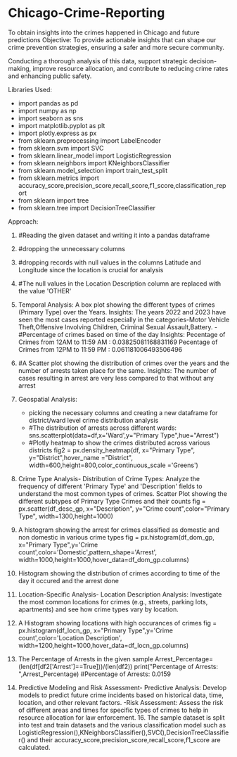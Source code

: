 # Chicago-Crime-Reporting
To obtain insights into the crimes happened in Chicago and future predictions
Objective:
  To provide actionable insights that can shape our crime prevention strategies, ensuring a safer and more secure community. 

  Conducting a thorough analysis of this data, support strategic decision-making, improve resource allocation, and contribute to reducing crime rates and enhancing public safety.

Libraries Used:
  - import pandas as pd
  - import numpy as np
  - import seaborn as sns
  - import matplotlib.pyplot as plt
  - import plotly.express as px  
  - from sklearn.preprocessing import LabelEncoder 
  - from sklearn.svm import SVC
  - from sklearn.linear_model import LogisticRegression
  - from sklearn.neighbors import KNeighborsClassifier
  - from sklearn.model_selection import train_test_split
  - from sklearn.metrics import accuracy_score,precision_score,recall_score,f1_score,classification_report
  - from sklearn import tree
  - from sklearn.tree import DecisionTreeClassifier

Approach:
  1. #Reading the given dataset and writing it into a pandas dataframe 
  2. #dropping the unnecessary columns
  3. #dropping records with null values in the columns Latitude and Longitude since the location is crucial for analysis
  4. #The null values in the Location Description column are replaced with the value 'OTHER'
  5. Temporal Analysis: A box plot showing the different types of crimes (Primary Type) over the Years.
Insights:
The years 2022 and 2023 have seen the most cases reported especially in the categories-Motor Vehicle Theft,Offensive Involving Children, Criminal Sexual Assault,Battery.
    -#Percentage of crimes based on time of the day
Insights:
  Pecentage of Crimes from 12AM to 11:59 AM : 0.03825081168831169
  Pecentage of Crimes from 12PM to 11:59 PM : 0.061181006493506496
  7. #A Scatter plot showing the distribution of crimes over the years and the number of arrests taken place for the same.
Insights:
The number of cases resulting in arrest are very less compared to that without any arrest
  8. Geospatial Analysis:
     - picking the necessary columns and creating a new dataframe for district/ward level crime distribution analysis
     - #The distribution of arrests across different wards: sns.scatterplot(data=df,x='Ward',y="Primary Type",hue="Arrest")
     - #Plotly heatmap to show the crimes distributed across various districts
          fig2 = px.density_heatmap(df, x="Primary Type", y="District",hover_name ="District",
                          width=600,height=800,color_continuous_scale ='Greens')

  9. Crime Type Analysis- Distribution of Crime Types: Analyze the frequency of different 'Primary Type' and 'Description' fields to understand the most common types of crimes.
     Scatter Plot showing the different subtypes of Primary Type Crimes and their counts
     fig = px.scatter(df_desc_gp, x="Description", y="Crime count",color="Primary Type", width=1300,height=1000)
  10. A histogram showing the arrest for crimes classified as domestic and non domestic in various crime types
      fig = px.histogram(df_dom_gp, x="Primary Type",y='Crime count',color='Domestic',pattern_shape='Arrest',       width=1000,height=1000,hover_data=df_dom_gp.columns)
  11. Histogram showing the distribution of crimes according to time of the day it occured and the arrest done
  12. Location-Specific Analysis- Location Description Analysis: Investigate the most common locations for crimes (e.g., streets, parking lots, apartments) and see how crime types vary by location.
  13. A Histogram showing locations with high occurances of crimes
fig = px.histogram(df_locn_gp, x="Primary Type",y='Crime count',color='Location Description', width=1200,height=1000,hover_data=df_locn_gp.columns)
  14. The Percentage of Arrests in the given sample
Arrest_Percentage=(len(df[df2['Arrest']==True]))/(len(df2))
print("Percentage of Arrests: ",Arrest_Percentage)
  #Percentage of Arrests:  0.0159
  15. Predictive Modeling and Risk Assessment- Predictive Analysis: Develop models to predict future crime incidents based on historical data, time, location, and other relevant factors.
      -Risk Assessment: Assess the risk of different areas and times for specific types of crimes to help in resource allocation for law enforcement.
    16. The sample dataset is split into test and train datasets and the various classification model such as LogisticRegression(),KNeighborsClassifier(),SVC(),DecisionTreeClassifier() and their accuracy_score,precision_score,recall_score,f1_score are calculated.


